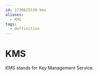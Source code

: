 ```yaml
---
id: 1730825539-kms
aliases:
  - KMS
tags:
  - deffinition
---
```


# KMS

KMS stands for Key Management Service.
